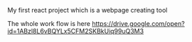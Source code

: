 My first react project which is a webpage creating tool


The whole work flow is here
https://drive.google.com/open?id=1ABzl8L6vBQYLx5CFM2SKBkUiq99uQ3M3
